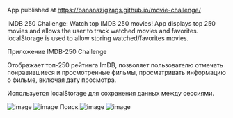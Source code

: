 App published at https://bananazigzags.github.io/movie-challenge/

IMDB 250 Challenge: Watch top IMDB 250 movies!
App displays top 250 movies and allows the user to track watched movies and favorites.
localStorage is used to allow storing watched/favorites movies.

Приложение IMDB-250 Challenge

Отображает топ-250 рейтинга ImDB, позволяет пользователю отмечать понравившиеся и просмотренные фильмы, просматривать информацию о фильме, включая дату просмотра.

Используется localStorage для сохранения данных между сессиями.

![image](https://user-images.githubusercontent.com/56584077/198906166-4765d174-c4dc-4b6d-a9e9-8dc1231f9116.png)
![image](https://user-images.githubusercontent.com/56584077/198906194-1377612f-1afd-4648-b99b-f01b0be820d4.png)
Поиск
![image](https://user-images.githubusercontent.com/56584077/198906227-70215c00-d24c-4d52-ad20-42ce2a1cf068.png)
![image](https://user-images.githubusercontent.com/56584077/198906239-f79fc4d7-f9a4-42cd-a84c-363d08ade161.png)
